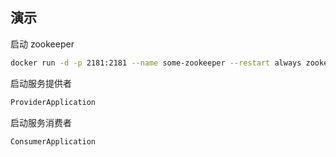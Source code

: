 ## 演示

启动 zookeeper 

```bash
docker run -d -p 2181:2181 --name some-zookeeper --restart always zookeeper
```

启动服务提供者

```java
ProviderApplication
```

启动服务消费者

```java
ConsumerApplication
```


